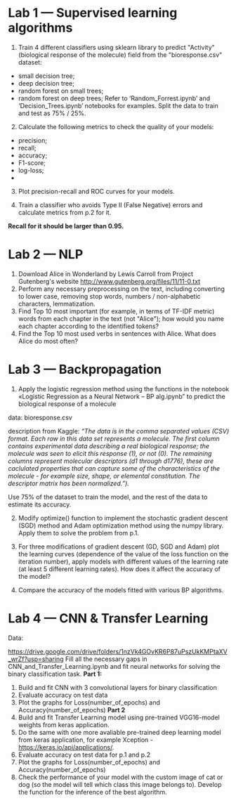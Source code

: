 # Lab 1 — Supervised learning algorithms

1. Train 4 different classifiers using sklearn library to predict "Activity" (biological response of the molecule) field from the "bioresponse.csv" dataset:
- small decision tree;
- deep decision tree;
- random forest on small trees;
- random forest on deep trees;
Refer to ‘Random_Forrest.ipynb’ and ‘Decision_Trees.ipynb’ notebooks for examples. Split the data to train and test as 75% / 25%.

2. Calculate the following metrics to check the quality of your models:
- precision;
- recall;
- accuracy;
- F1-score;
- log-loss;
- 
3. Plot precision-recall and ROC curves for your models.
  
4. Train a classifier who avoids Type II (False Negative) errors and calculate metrics from p.2 for it.

**Recall for it should be larger than 0.95.**

# Lab 2 — NLP
1. Download Alice in Wonderland by Lewis Carroll from Project Gutenberg's website http://www.gutenberg.org/files/11/11-0.txt
2. Perform any necessary preprocessing on the text, including converting to lower case, removing stop words, numbers / non-alphabetic characters, lemmatization.
3. Find Top 10 most important (for example, in terms of TF-IDF metric) words from each chapter in the text (not "Alice"); how would you name each chapter according to the identified tokens?
4. Find the Top 10 most used verbs in sentences with Alice. What does Alice do most often?

# Lab 3 — Backpropagation

1.	Apply the logistic regression method using the functions in the notebook «Logistic Regression as a Neural Network – BP alg.ipynb” to predict the biological response of a molecule 

data: bioresponse.csv

description from Kaggle: 
*“The data is in the comma separated values (CSV) format. Each row in this data set represents a molecule. The first column contains experimental data describing a real biological response; the molecule was seen to elicit this response (1), or not (0). The remaining columns represent molecular descriptors (d1 through d1776), these are caclulated properties that can capture some of the characteristics of the molecule - for example size, shape, or elemental constitution. The descriptor matrix has been normalized.”).*

Use 75% of the dataset to train the model, and the rest of the data to estimate its accuracy.

2.	Modify optimize() function to implement the stochastic gradient descent (SGD) method and Adam optimization method using the numpy library. Apply them to solve the problem from p.1.

3.	For three modifications of gradient descent (GD, SGD and Adam) plot the learning curves (dependence of the value of the loss function on the iteration number), apply models with different values of the learning rate (at least 5 different learning rates). How does it affect the accuracy of the model? 

4.	Compare the accuracy of the models fitted with various BP algorithms.

# Lab 4 — CNN & Transfer Learning

Data:

https://drive.google.com/drive/folders/1nzVk4GOvKR6P87uPszUkKMPtaXV_wrZf?usp=sharing
Fill all the necessary gaps in CNN_and_Transfer_Learning.ipynb and fit neural networks for solving the binary classification task.
**Part 1:**
1. Build and fit CNN with 3 convolutional layers for binary classification
2. Evaluate accuracy on test data
3. Plot the graphs for Loss(number_of_epochs) and Accuracy(number_of_epochs)
**Part 2**
1. Build and fit Transfer Learning model using pre-trained VGG16-model weights from keras application.
2. Do the same with one more avaliable pre-trained deep learning model from keras application, for example Xception - https://keras.io/api/applications/.
2. Evaluate accuracy on test data for p.1 and p.2
3. Plot the graphs for Loss(number_of_epochs) and Accuracy(number_of_epochs)
4. Check the performance of your model with the custom image of cat or dog (so the model will tell which class this image belongs to). Develop the function for the inference of the best algorithm.



